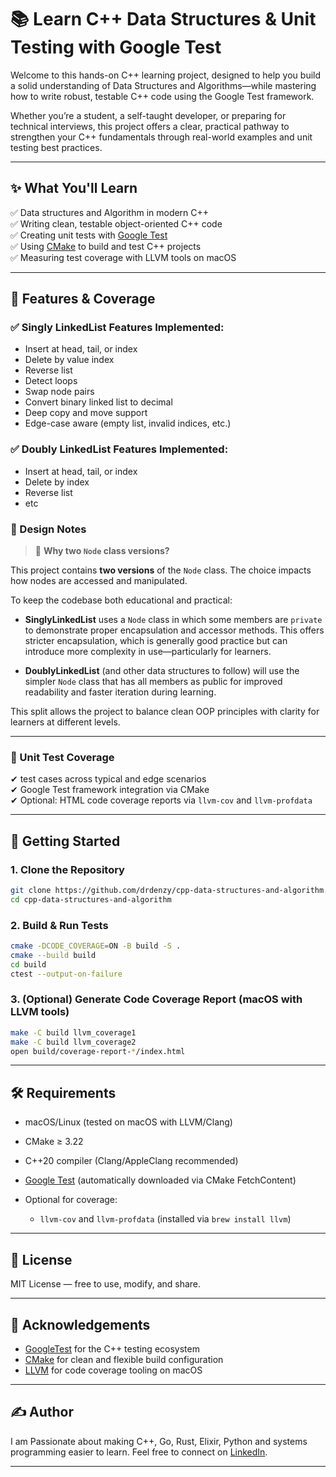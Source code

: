 
# 📚 Learn C++ Data Structures & Unit Testing with Google Test

Welcome to this hands-on C++ learning project, designed to help you build a solid understanding of Data Structures and Algorithms—while mastering how to write robust, testable C++ code using the Google Test framework.

Whether you’re a student, a self-taught developer, or preparing for technical interviews, this project offers a clear, practical pathway to strengthen your C++ fundamentals through real-world examples and unit testing best practices.

---

## ✨ What You'll Learn

✅ Data structures and Algorithm in modern C++  
✅ Writing clean, testable object-oriented C++ code  
✅ Creating unit tests with [Google Test](https://github.com/google/googletest)  
✅ Using [CMake](https://cmake.org/) to build and test C++ projects  
✅ Measuring test coverage with LLVM tools on macOS  

---

## 🧪 Features & Coverage

### ✅ Singly LinkedList Features Implemented:
- Insert at head, tail, or index
- Delete by value index
- Reverse list
- Detect loops
- Swap node pairs
- Convert binary linked list to decimal
- Deep copy and move support
- Edge-case aware (empty list, invalid indices, etc.)

### ✅ Doubly LinkedList Features Implemented:
- Insert at head, tail, or index
- Delete by index
- Reverse list
- etc


### 📌 Design Notes

> 🔄 **Why two `Node` class versions?**

This project contains **two versions** of the `Node` class. The choice impacts how nodes are accessed and manipulated. 

To keep the codebase both educational and practical:

* **SinglyLinkedList** uses a `Node` class in which some members are `private` to demonstrate proper encapsulation and accessor methods. 
This offers stricter encapsulation, which is generally good practice but can introduce more complexity in use—particularly for learners.

* **DoublyLinkedList** (and other data structures to follow) will use the simpler `Node` class that has all members as public for improved readability and faster iteration during learning.

This split allows the project to balance clean OOP principles with clarity for learners at different levels.

---

### 🧪 Unit Test Coverage
✔ test cases across typical and edge scenarios  
✔ Google Test framework integration via CMake  
✔ Optional: HTML code coverage reports via `llvm-cov` and `llvm-profdata`

---

## 🚀 Getting Started

### 1. Clone the Repository

```bash
git clone https://github.com/drdenzy/cpp-data-structures-and-algorithm.git
cd cpp-data-structures-and-algorithm
````

### 2. Build & Run Tests

```bash
cmake -DCODE_COVERAGE=ON -B build -S .  
cmake --build build
cd build
ctest --output-on-failure
```

### 3. (Optional) Generate Code Coverage Report (macOS with LLVM tools)

```bash
make -C build llvm_coverage1
make -C build llvm_coverage2
open build/coverage-report-*/index.html
```

---

## 🛠️ Requirements

* macOS/Linux (tested on macOS with LLVM/Clang)
* CMake ≥ 3.22
* C++20 compiler (Clang/AppleClang recommended)
* [Google Test](https://github.com/google/googletest) (automatically downloaded via CMake FetchContent)
* Optional for coverage:

    * `llvm-cov` and `llvm-profdata` (installed via `brew install llvm`)

---

## 📖 License

MIT License — free to use, modify, and share.

---

## 🙌 Acknowledgements

* [GoogleTest](https://github.com/google/googletest) for the C++ testing ecosystem
* [CMake](https://cmake.org/) for clean and flexible build configuration
* [LLVM](https://llvm.org/) for code coverage tooling on macOS

---

## ✍️ Author

I am Passionate about making C++, Go, Rust, Elixir, Python and systems programming easier to learn.
Feel free to connect on  [LinkedIn](https://www.linkedin.com/in/dr-dennis-akpenyi/).

---

